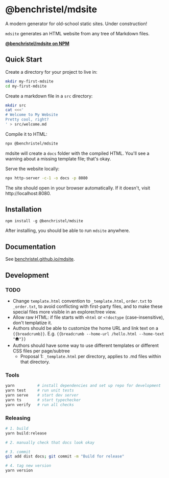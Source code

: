 # @benchristel/mdsite

A modern generator for old-school static sites. Under construction!

`mdsite` generates an HTML website from any tree of Markdown files.

[**@benchristel/mdsite on NPM**](https://www.npmjs.com/package/@benchristel/mdsite)

## Quick Start

Create a directory for your project to live in:

```bash
mkdir my-first-mdsite
cd my-first-mdsite
```

Create a markdown file in a `src` directory:

```bash
mkdir src
cat <<<'
# Welcome to My Website
Pretty cool, right?
' > src/welcome.md
```

Compile it to HTML:

```bash
npx @benchristel/mdsite
```

mdsite will create a `docs` folder with the compiled HTML. You'll see a warning about a missing template file; that's okay.

Serve the website locally:

```bash
npx http-server -c-1 -o docs -p 8080
```

The site should open in your browser automatically. If it doesn't, visit
http://localhost:8080.

## Installation

```
npm install -g @benchristel/mdsite
```

After installing, you should be able to run `mdsite` anywhere.

## Documentation

See [benchristel.github.io/mdsite](https://benchristel.github.io/mdsite).

## Development

### TODO

- Change `template.html` convention to `_template.html`, `order.txt` to `_order.txt`, to avoid conflicting
  with first-party files, and to make these special files more visible in an explorer/tree view.
- Allow raw HTML: if file starts with `<html` or `<!doctype` (case-insensitive), don't templatize it.
- Authors should be able to customize the home URL and link text on a `{{breadcrumb}}`. E.g. `{{breadcrumb --home-url /hello.html --home-text "🛖"}}`
- Authors should have some way to use different templates or different CSS files per page/subtree
  - Proposal 1: `_template.html` per directory, applies to .md files within that directory.

### Tools

```bash
yarn          # install dependencies and set up repo for development
yarn test     # run unit tests
yarn serve    # start dev server
yarn ts       # start typechecker
yarn verify   # run all checks
```

### Releasing

```bash
# 1. build
yarn build:release

# 2. manually check that docs look okay

# 3. commit
git add dist docs; git commit -m "Build for release"

# 4. tag new version
yarn version
```